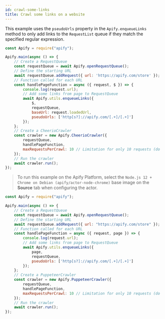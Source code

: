 ```yaml
---
id: crawl-some-links
title: Crawl some links on a website
---
```


This example uses the `pseudoUrls` property in the `Apify.enqueueLinks` method to only add links to 
the `RequestList` queue if they match the specified regular expression.

<!--DOCUSAURUS_CODE_TABS-->

<!-- CheerioCrawler -->

```javascript
const Apify = require("apify");

Apify.main(async () => {
    // Create a RequestQueue
    const requestQueue = await Apify.openRequestQueue();
    // Define the starting URL
    await requestQueue.addRequest({ url: 'https://apify.com/store' });
    // Function called for each URL
    const handlePageFunction = async ({ request, $ }) => {
        console.log(request.url);
        // Add some links from page to RequestQueue
        await Apify.utils.enqueueLinks({
            $,
            requestQueue,
            baseUrl: request.loadedUrl,
            pseudoUrls: ['http[s?]://apify.com/[.+]/[.+]']
        });
    };
    // Create a CheerioCrawler
    const crawler = new Apify.CheerioCrawler({
        requestQueue,
        handlePageFunction,
        maxRequestsPerCrawl: 10 // Limitation for only 10 requests (do not use if you want to crawl all links)
    });
    // Run the crawler
    await crawler.run();
});
```

<!-- PuppeteerCrawler -->

 > To run this example on the Apify Platform, select the `Node.js 12 + Chrome on Debian (apify/actor-node-chrome)` 
 >base image on the **Source** tab when configuring the actor.

```javascript
const Apify = require("apify");

Apify.main(async () => {
    // Create a RequestQueue
    const requestQueue = await Apify.openRequestQueue();
    // Define the starting URL
    await requestQueue.addRequest({ url: "https://apify.com/store" });
    // Function called for each URL
    const handlePageFunction = async ({ request, page }) => {
        console.log(request.url);
        // Add some links from page to RequestQueue
        await Apify.utils.enqueueLinks({
            page,
            requestQueue,
            pseudoUrls: ['http[s?]://apify.com/[.+]/[.+]']
        });
    };
    // Create a PuppeteerCrawler
    const crawler = new Apify.PuppeteerCrawler({
        requestQueue,
        handlePageFunction,
        maxRequestsPerCrawl: 10 // Limitation for only 10 requests (do not use if you want to crawl all links)
    });
    // Run the crawler
    await crawler.run();
});
```

<!--END_DOCUSAURUS_CODE_TABS-->